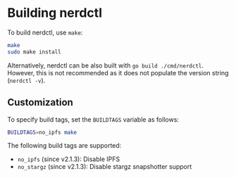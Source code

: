 # Building nerdctl

To build nerdctl, use `make`:

```bash
make
sudo make install
```

Alternatively, nerdctl can be also built with `go build ./cmd/nerdctl`.
However, this is not recommended as it does not populate the version string (`nerdctl -v`).

## Customization

To specify build tags, set the `BUILDTAGS` variable as follows:

```bash
BUILDTAGS=no_ipfs make
```

The following build tags are supported:
* `no_ipfs` (since v2.1.3): Disable IPFS
* `no_stargz` (since v2.1.3): Disable stargz snapshotter support
